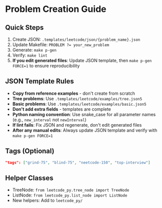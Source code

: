 # Problem Creation Guide

## Quick Steps

1. Create JSON: `.templates/leetcode/json/{problem_name}.json`
2. Update Makefile: `PROBLEM ?= your_new_problem`
3. Generate: `make p-gen`
4. Verify: `make lint`
5. **If you edit generated files**: Update JSON template, then `make p-gen FORCE=1` to ensure reproducibility

## JSON Template Rules

- **Copy from reference examples** - don't create from scratch
- **Tree problems**: Use `.templates/leetcode/examples/tree.json5`
- **Basic problems**: Use `.templates/leetcode/examples/basic.json5`
- **Don't add extra fields** - templates are complete
- **Python naming convention**: Use snake_case for all parameter names (e.g., `new_interval` not `newInterval`)
- **If lint fails**: Fix JSON and regenerate, don't edit generated files
- **After any manual edits**: Always update JSON template and verify with `make p-gen FORCE=1`

## Tags (Optional)

```json
"tags": ["grind-75", "blind-75", "neetcode-150", "top-interview"]
```

## Helper Classes

- TreeNode: `from leetcode_py.tree_node import TreeNode`
- ListNode: `from leetcode_py.list_node import ListNode`
- New helpers: Add to `leetcode_py/`
